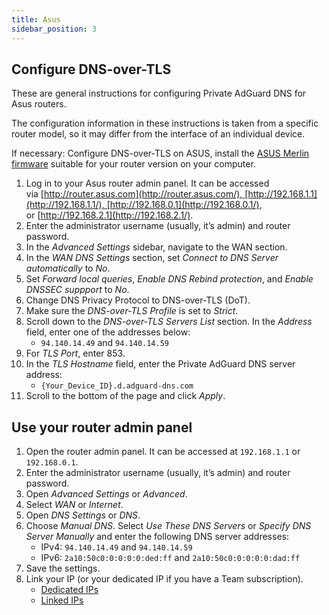 ```yaml
---
title: Asus
sidebar_position: 3
---
```


## Configure DNS-over-TLS

These are general instructions for configuring Private AdGuard DNS for Asus routers.

The configuration information in these instructions is taken from a specific router model, so it may differ from the interface of an individual device.

If necessary: Configure DNS-over-TLS on ASUS, install the [ASUS Merlin firmware](https://www.asuswrt-merlin.net/download) suitable for your router version on your computer.

1. Log in to your Asus router admin panel. It can be accessed via [http://router.asus.com](http://router.asus.com/), [http://192.168.1.1](http://192.168.1.1/), [http://192.168.0.1](http://192.168.0.1/), or [http://192.168.2.1](http://192.168.2.1/).
1. Enter the administrator username (usually, it’s admin) and router password.
1. In the *Advanced Settings* sidebar, navigate to the WAN section.
1. In the *WAN DNS Settings* section, set *Connect to DNS Server automatically* to *No*.
1. Set *Forward local queries*, *Enable DNS Rebind protection*, and *Enable DNSSEC suppport* to *No*.
1. Change DNS Privacy Protocol to DNS-over-TLS (DoT).
1. Make sure the *DNS-over-TLS Profile* is set to *Strict*.
1. Scroll down to the *DNS-over-TLS Servers List* section. In the *Address* field, enter one of the addresses below:
    - `94.140.14.49` and `94.140.14.59`
1. For *TLS Port*, enter 853.
1. In the *TLS Hostname* field, enter the Private AdGuard DNS server address:
    - `{Your_Device_ID}.d.adguard-dns.com`
1. Scroll to the bottom of the page and click *Apply*.

## Use your router admin panel

1. Open the router admin panel. It can be accessed at `192.168.1.1` or `192.168.0.1`.
1. Enter the administrator username (usually, it’s admin) and router password.
1. Open *Advanced Settings* or *Advanced*.
1. Select *WAN* or *Internet*.
1. Open *DNS Settings* or *DNS*.
1. Choose *Manual DNS*. Select *Use These DNS Servers* or *Specify DNS Server Manually* and enter the following DNS server addresses:
    - IPv4: `94.140.14.49` and `94.140.14.59`
    - IPv6: `2a10:50c0:0:0:0:0:ded:ff` and `2a10:50c0:0:0:0:0:dad:ff`
1. Save the settings.
1. Link your IP (or your dedicated IP if you have a Team subscription).
    - [Dedicated IPs](/private-dns/connect-devices/other-options/dedicated-ip.md)
    - [Linked IPs](/private-dns/connect-devices/other-options/linked-ip.md)
